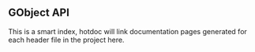 ## GObject API

This is a smart index, hotdoc will link documentation pages generated for each header file in the project here.
